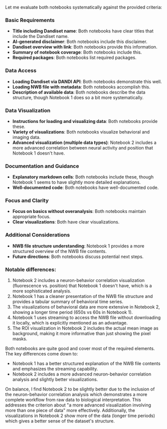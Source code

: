 Let me evaluate both notebooks systematically against the provided criteria:

### Basic Requirements
- **Title including Dandiset name**: Both notebooks have clear titles that include the Dandiset name.
- **AI-generated disclaimer**: Both notebooks include this disclaimer.
- **Dandiset overview with link**: Both notebooks provide this information.
- **Summary of notebook coverage**: Both notebooks include this.
- **Required packages**: Both notebooks list required packages.

### Data Access
- **Loading Dandiset via DANDI API**: Both notebooks demonstrate this well.
- **Loading NWB file with metadata**: Both notebooks accomplish this.
- **Description of available data**: Both notebooks describe the data structure, though Notebook 1 does so a bit more systematically.

### Data Visualization
- **Instructions for loading and visualizing data**: Both notebooks provide these.
- **Variety of visualizations**: Both notebooks visualize behavioral and imaging data.
- **Advanced visualization (multiple data types)**: Notebook 2 includes a more advanced correlation between neural activity and position that Notebook 1 doesn't have.

### Documentation and Guidance
- **Explanatory markdown cells**: Both notebooks include these, though Notebook 1 seems to have slightly more detailed explanations.
- **Well-documented code**: Both notebooks have well-documented code.

### Focus and Clarity
- **Focus on basics without overanalysis**: Both notebooks maintain appropriate focus.
- **Clear visualizations**: Both have clear visualizations.

### Additional Considerations
- **NWB file structure understanding**: Notebook 1 provides a more structured overview of the NWB file contents.
- **Future directions**: Both notebooks discuss potential next steps.

### Notable differences:
1. Notebook 2 includes a neuron-behavior correlation visualization (fluorescence vs. position) that Notebook 1 doesn't have, which is a more sophisticated analysis.
2. Notebook 1 has a cleaner presentation of the NWB file structure and provides a tabular summary of behavioral time series.
3. The visualizations of behavioral data are more extensive in Notebook 2, showing a longer time period (650s vs 60s in Notebook 1).
4. Notebook 1 uses streaming to access the NWB file without downloading it locally, which is explicitly mentioned as an advantage.
5. The ROI visualization in Notebook 2 includes the actual mean image as background, making it more informative than just showing the pixel masks.

Both notebooks are quite good and cover most of the required elements. The key differences come down to:
- Notebook 1 has a better structured explanation of the NWB file contents and emphasizes the streaming capability.
- Notebook 2 includes a more advanced neuron-behavior correlation analysis and slightly better visualizations.

On balance, I find Notebook 2 to be slightly better due to the inclusion of the neuron-behavior correlation analysis which demonstrates a more complete workflow from raw data to biological interpretation. This addresses the criterion about "a more advanced visualization involving more than one piece of data" more effectively. Additionally, the visualizations in Notebook 2 show more of the data (longer time periods) which gives a better sense of the dataset's structure.